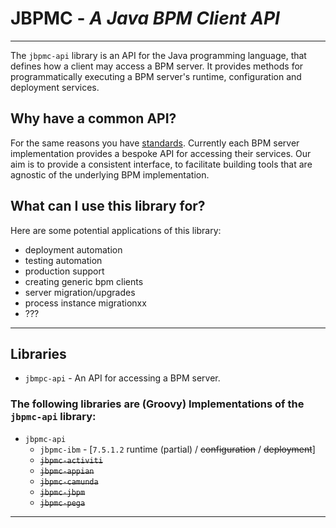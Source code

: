 # JBPMC - *A Java BPM Client API*
---

The `jbpmc-api` library is an API for the Java programming language, that defines how a client may access a BPM server. 
It provides methods for programmatically executing a BPM server's runtime, configuration and deployment services.

## Why have a common API?

For the same reasons you have [standards](http://www.standards.org.au/StandardsDevelopment/What_is_a_Standard/Pages/Benefits-of-Standards.aspx).
Currently each BPM server implementation provides a bespoke API for accessing 
their services. Our aim is to provide a consistent interface, to facilitate 
building tools that are agnostic of the underlying BPM implementation. 

## What can I use this library for?
 
Here are some potential applications of this library:

- deployment automation
- testing automation
- production support
- creating generic bpm clients
- server migration/upgrades
- process instance migrationxx
- ???

---

## Libraries

- `jbmpc-api` - An API for accessing a BPM server.

### The following libraries are (Groovy) Implementations of the `jbpmc-api` library:

- `jbpmc-api`
    - `jbpmc-ibm` - [`7.5.1.2` runtime (partial) / <s>configuration</s> / <s>deployment</s>]
    - <s>`jbpmc-activiti`</s>
    - <s>`jbpmc-appian`</s>
    - <s>`jbpmc-camunda`</s>
    - <s>`jbpmc-jbpm`</s>
    - <s>`jbpmc-pega`</s>

---

